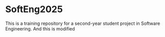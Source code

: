 # SoftEng2025

This is a training repository for a second-year student project in Software Engineering.
And this is modified